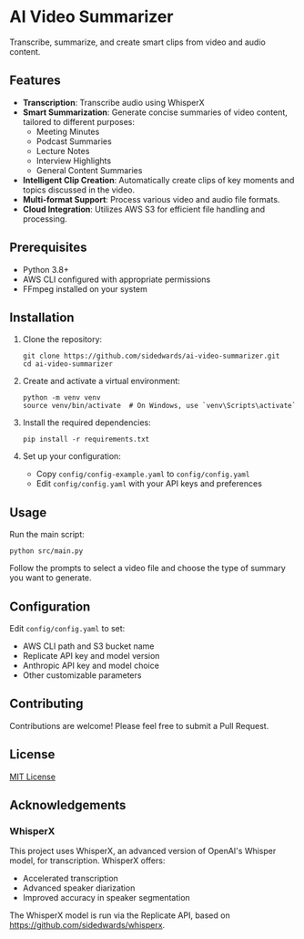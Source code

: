 # AI Video Summarizer

Transcribe, summarize, and create smart clips from video and audio content.

## Features

- **Transcription**: Transcribe audio using WhisperX
- **Smart Summarization**: Generate concise summaries of video content, tailored to different purposes:
  - Meeting Minutes
  - Podcast Summaries
  - Lecture Notes
  - Interview Highlights
  - General Content Summaries
- **Intelligent Clip Creation**: Automatically create clips of key moments and topics discussed in the video.
- **Multi-format Support**: Process various video and audio file formats.
- **Cloud Integration**: Utilizes AWS S3 for efficient file handling and processing.

## Prerequisites

- Python 3.8+
- AWS CLI configured with appropriate permissions
- FFmpeg installed on your system

## Installation

1. Clone the repository:
   ```
   git clone https://github.com/sidedwards/ai-video-summarizer.git
   cd ai-video-summarizer
   ```

2. Create and activate a virtual environment:
   ```
   python -m venv venv
   source venv/bin/activate  # On Windows, use `venv\Scripts\activate`
   ```

3. Install the required dependencies:
   ```
   pip install -r requirements.txt
   ```

4. Set up your configuration:
   - Copy `config/config-example.yaml` to `config/config.yaml`
   - Edit `config/config.yaml` with your API keys and preferences

## Usage

Run the main script:

```
python src/main.py
```

Follow the prompts to select a video file and choose the type of summary you want to generate.

## Configuration

Edit `config/config.yaml` to set:

- AWS CLI path and S3 bucket name
- Replicate API key and model version
- Anthropic API key and model choice
- Other customizable parameters

## Contributing

Contributions are welcome! Please feel free to submit a Pull Request.

## License

[MIT License](LICENSE)

## Acknowledgements

### WhisperX

This project uses WhisperX, an advanced version of OpenAI's Whisper model, for transcription. WhisperX offers:

- Accelerated transcription
- Advanced speaker diarization
- Improved accuracy in speaker segmentation

The WhisperX model is run via the Replicate API, based on https://github.com/sidedwards/whisperx.